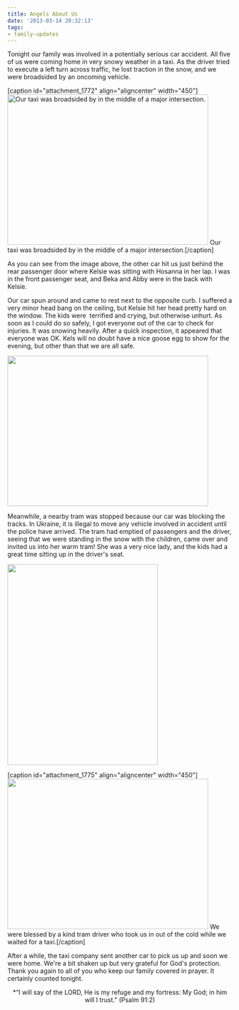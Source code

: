```yaml
---
title: Angels About Us
date: '2013-03-14 20:32:13'
tags:
- family-updates
---
```


Tonight our family was involved in a potentially serious car accident. All five of us were coming home in very snowy weather in a taxi. As the driver tried to execute a left turn across traffic, he lost traction in the snow, and we were broadsided by an oncoming vehicle.

[caption id="attachment_1772" align="aligncenter" width="450"]<a href="https://s3.amazonaws.com/images.ofreport.com/2013/03/2013-03-14-19.14.46.jpg"><img class="size-medium wp-image-1772" alt="Our taxi was broadsided by in the middle of a major intersection." src="https://s3.amazonaws.com/images.ofreport.com/2013/03/2013-03-14-19.14.46-450x337.jpg" width="450" height="337" /></a> Our taxi was broadsided by in the middle of a major intersection.[/caption]

As you can see from the image above, the other car hit us just behind the rear passenger door where Kelsie was sitting with Hosanna in her lap. I was in the front passenger seat, and Beka and Abby were in the back with Kelsie.

Our car spun around and came to rest next to the opposite curb. I suffered a very minor head bang on the ceiling, but Kelsie hit her head pretty hard on the window. The kids were  terrified and crying, but otherwise unhurt. As soon as I could do so safely, I got everyone out of the car to check for injuries. It was snowing heavily. After a quick inspection, it appeared that everyone was OK. Kels will no doubt have a nice goose egg to show for the evening, but other than that we are all safe.

<a href="https://s3.amazonaws.com/images.ofreport.com/2013/03/2013-03-14-19.08.47.jpg"><img class="aligncenter size-medium wp-image-1773" alt="" src="https://s3.amazonaws.com/images.ofreport.com/2013/03/2013-03-14-19.08.47-450x337.jpg" width="450" height="337" /></a>

Meanwhile, a nearby tram was stopped because our car was blocking the tracks. In Ukraine, it is illegal to move any vehicle involved in accident until the police have arrived. The tram had emptied of passengers and the driver, seeing that we were standing in the snow with the children, came over and invited us into her warm tram! She was a very nice lady, and the kids had a great time sitting up in the driver's seat.

<a href="https://s3.amazonaws.com/images.ofreport.com/2013/03/2013-03-14-19.16.11.jpg"><img class="aligncenter size-medium wp-image-1774" alt="" src="https://s3.amazonaws.com/images.ofreport.com/2013/03/2013-03-14-19.16.11-337x450.jpg" width="337" height="450" /></a>

[caption id="attachment_1775" align="aligncenter" width="450"]<a href="https://s3.amazonaws.com/images.ofreport.com/2013/03/2013-03-14-19.16.00.jpg"><img class="size-medium wp-image-1775" alt="" src="https://s3.amazonaws.com/images.ofreport.com/2013/03/2013-03-14-19.16.00-450x337.jpg" width="450" height="337" /></a> We were blessed by a kind tram driver who took us in out of the cold while we waited for a taxi.[/caption]

After a while, the taxi company sent another car to pick us up and soon we were home. We're a bit shaken up but very grateful for God's protection. Thank you again to all of you who keep our family covered in prayer. It certainly counted tonight.
<p style="text-align: center;">*“I will say of the LORD, He is my refuge and my fortress: My God; in him will I trust.”
(Psalm 91:2)</em></p>
